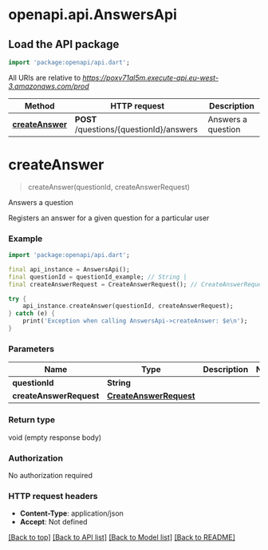 # openapi.api.AnswersApi

## Load the API package
```dart
import 'package:openapi/api.dart';
```

All URIs are relative to *https://poxv71al5m.execute-api.eu-west-3.amazonaws.com/prod*

Method | HTTP request | Description
------------- | ------------- | -------------
[**createAnswer**](AnswersApi.md#createanswer) | **POST** /questions/{questionId}/answers | Answers a question


# **createAnswer**
> createAnswer(questionId, createAnswerRequest)

Answers a question

Registers an answer for a given question for a particular user

### Example
```dart
import 'package:openapi/api.dart';

final api_instance = AnswersApi();
final questionId = questionId_example; // String | 
final createAnswerRequest = CreateAnswerRequest(); // CreateAnswerRequest | 

try {
    api_instance.createAnswer(questionId, createAnswerRequest);
} catch (e) {
    print('Exception when calling AnswersApi->createAnswer: $e\n');
}
```

### Parameters

Name | Type | Description  | Notes
------------- | ------------- | ------------- | -------------
 **questionId** | **String**|  | 
 **createAnswerRequest** | [**CreateAnswerRequest**](CreateAnswerRequest.md)|  | 

### Return type

void (empty response body)

### Authorization

No authorization required

### HTTP request headers

 - **Content-Type**: application/json
 - **Accept**: Not defined

[[Back to top]](#) [[Back to API list]](../README.md#documentation-for-api-endpoints) [[Back to Model list]](../README.md#documentation-for-models) [[Back to README]](../README.md)


